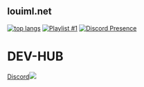 ## louiml.net

[![top langs](https://github-readme-stats.vercel.app/api/top-langs/?username=loui-dev&layout=compact&theme=vision-friendly-dark)](https://github.com/anuraghazra/github-readme-stats)
[![Playlist #1](https://spotify-github-readme.vercel.app/api/spotify)](https://open.spotify.com/playlist/0uddRiVvtMk2GTBB8f3Rsi)
[![Discord Presence](https://lanyard.cnrad.dev/api/943905477392220201?theme=dark&bg=492042&animated=true&hideDiscrim=false&borderRadius=20px)](https://discord.com/users/782591039256920074)
<h1>DEV-HUB</h1>
<a href="https://discord.gg/MCwMS5geMv">Discord<img src="https://seeklogo.com/images/D/discord-black-logo-733DD6B9B0-seeklogo.com.png"></a>
